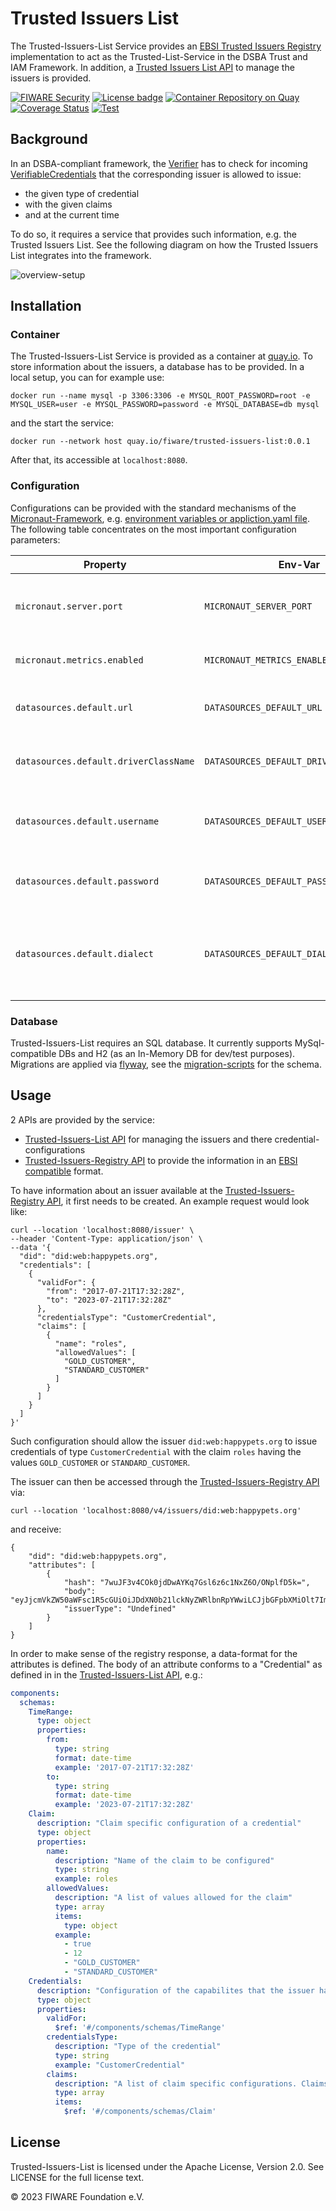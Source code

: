 # Trusted Issuers List

The Trusted-Issuers-List Service provides an 
[EBSI Trusted Issuers Registry](https://api-pilot.ebsi.eu/docs/apis/trusted-issuers-registry/v4#/) implementation to act
as the Trusted-List-Service in the DSBA Trust and IAM Framework. 
In addition, a [Trusted Issuers List API](./api/trusted-issuers-list.yaml) to manage the issuers is provided.

[![FIWARE Security](https://nexus.lab.fiware.org/repository/raw/public/badges/chapters/security.svg)](https://www.fiware.org/developers/catalogue/)
[![License badge](https://img.shields.io/badge/License-Apache_2.0-blue.svg)](https://opensource.org/licenses/Apache-2.0)
[![Container Repository on Quay](https://img.shields.io/badge/quay.io-fiware%2Ftrusted-issuers-list-grey?logo=red%20hat&labelColor=EE0000)](https://quay.io/repository/fiware/trusted-issuers-list)
[![Coverage Status](https://coveralls.io/repos/github/fiware/trusted-issuers-list/badge.svg?branch=main)](https://coveralls.io/github/fiware/trusted-issuers-list?branch=main)
[![Test](https://github.com/fiware/trusted-issuers-list/actions/workflows/test.yml/badge.svg)](https://github.com/fiware/trusted-issuers-list/actions/workflows/test.yml)

## Background

In an DSBA-compliant framework, the [Verifier](https://github.com/FIWARE/VCVerifier) has to check for incoming
[VerifiableCredentials](https://www.w3.org/TR/vc-data-model/) that the corresponding issuer is allowed to issue:
- the given type of credential
- with the given claims
- and at the current time

To do so, it requires a service that provides such information, e.g. the Trusted Issuers List. See the following diagram 
on how the Trusted Issuers List integrates into the framework.

![overview-setup](doc/overview.svg)

## Installation

### Container

The Trusted-Issuers-List Service is provided as a container at [quay.io](https://quay.io/repository/fiware/trusted-issuers-list).
To store information about the issuers, a database has to be provided. In a local setup, you can for example use:
```shell
docker run --name mysql -p 3306:3306 -e MYSQL_ROOT_PASSWORD=root -e MYSQL_USER=user -e MYSQL_PASSWORD=password -e MYSQL_DATABASE=db mysql
```
and the start the service:
```shell
docker run --network host quay.io/fiware/trusted-issuers-list:0.0.1
```
After that, its accessible at ```localhost:8080```.

### Configuration

Configurations can be provided with the standard mechanisms of the [Micronaut-Framework](https://micronaut.io/), e.g. [environment variables or appliction.yaml file](https://docs.micronaut.io/3.1.3/guide/index.html#configurationProperties).
The following table concentrates on the most important configuration parameters:

| Property                              | Env-Var                                 | Description                                                           | Default                              |
|---------------------------------------|-----------------------------------------|-----------------------------------------------------------------------|--------------------------------------|
| `micronaut.server.port`               | `MICRONAUT_SERVER_PORT`                 | Server port to be used for the notfication proxy.                     | 8080                                 |
| `micronaut.metrics.enabled`           | `MICRONAUT_METRICS_ENABLED`             | Enable the metrics gathering                                          | true                                 |
| `datasources.default.url`             | `DATASOURCES_DEFAULT_URL`               | JDBC connection string to the database.                               | ```jdbc:mysql://localhost:3306/db``` |
| `datasources.default.driverClassName` | `DATASOURCES_DEFAULT_DRIVER_CLASS_NAME` | Driver to be used for the database connection.                        | ```com.mysql.cj.jdbc.Driver```       |
| `datasources.default.username`        | `DATASOURCES_DEFAULT_USERNAME`          | Username to authenticate at the database.                             | ```user```                           |
| `datasources.default.password`        | `DATASOURCES_DEFAULT_PASSWORD`          | Password to authenticate at the database.                             | ```password```                       |
| `datasources.default.dialect`         | `DATASOURCES_DEFAULT_DIALECT`           | Dialect to be used with the DB. Currently MYSQL and H2 are supported. | ```MYSQL```                          |

### Database

Trusted-Issuers-List requires an SQL database. It currently supports MySql-compatible DBs and H2 (as an In-Memory DB for dev/test purposes).
Migrations are applied via [flyway](https://flywaydb.org/), see the [migration-scripts](./src/main/resources/db/migration) for the schema.

## Usage

2 APIs are provided by the service:
- [Trusted-Issuers-List API](./api/trusted-issuers-list.yaml) for managing the issuers and there credential-configurations
- [Trusted-Issuers-Registry API](./api/trusted-issuers-registry.yaml) to provide the information in an [EBSI compatible](https://api-pilot.ebsi.eu/docs/apis/trusted-issuers-registry/latest#/) format.

To have information about an issuer available at the [Trusted-Issuers-Registry API](./api/trusted-issuers-registry.yaml), it first needs to be created.
An example request would look like:
```shell
curl --location 'localhost:8080/issuer' \
--header 'Content-Type: application/json' \
--data '{
  "did": "did:web:happypets.org",
  "credentials": [
    {
      "validFor": {
        "from": "2017-07-21T17:32:28Z",
        "to": "2023-07-21T17:32:28Z"
      },
      "credentialsType": "CustomerCredential",
      "claims": [
        {
          "name": "roles",
          "allowedValues": [
            "GOLD_CUSTOMER",
            "STANDARD_CUSTOMER"
          ]
        }
      ]
    }
  ]
}'
```
Such configuration should allow the issuer ```did:web:happypets.org``` to issue credentials of type ```CustomerCredential```
with the claim ```roles``` having the values ```GOLD_CUSTOMER``` or ```STANDARD_CUSTOMER```.

The issuer can then be accessed through the [Trusted-Issuers-Registry API](./api/trusted-issuers-registry.yaml) via:

```shell
curl --location 'localhost:8080/v4/issuers/did:web:happypets.org'
```

and receive:
```shell
{
    "did": "did:web:happypets.org",
    "attributes": [
        {
            "hash": "7wuJF3v4COk0jdDwAYKq7Gsl6z6c1NxZ6O/ONplfD5k=",
            "body": "eyJjcmVkZW50aWFsc1R5cGUiOiJDdXN0b21lckNyZWRlbnRpYWwiLCJjbGFpbXMiOlt7Im5hbWUiOiJyb2xlcyIsImFsbG93ZWRWYWx1ZXMiOlsiU1RBTkRBUkRfQ1VTVE9NRVIiLCJHT0xEX0NVU1RPTUVSIl19XX0=",
            "issuerType": "Undefined"
        }
    ]
}
```

In order to make sense of the registry response, a data-format for the attributes is defined. The body of an attribute conforms 
to a "Credential" as defined in in the [Trusted-Issuers-List API](./api/trusted-issuers-list.yaml), e.g.:
```yaml
components:
  schemas:
    TimeRange:
      type: object
      properties:
        from:
          type: string
          format: date-time
          example: '2017-07-21T17:32:28Z'
        to:
          type: string
          format: date-time
          example: '2023-07-21T17:32:28Z'
    Claim:
      description: "Claim specific configuration of a credential"
      type: object
      properties:
        name:
          description: "Name of the claim to be configured"
          type: string
          example: roles
        allowedValues:
          description: "A list of values allowed for the claim"
          type: array
          items:
            type: object
          example:
            - true
            - 12
            - "GOLD_CUSTOMER"
            - "STANDARD_CUSTOMER"
    Credentials:
      description: "Configuration of the capabilites that the issuer has for the credential"
      type: object
      properties:
        validFor:
          $ref: '#/components/schemas/TimeRange'
        credentialsType:
          description: "Type of the credential"
          type: string
          example: "CustomerCredential"
        claims:
          description: "A list of claim specific configurations. Claims that are not listed do not have any restriction, claims listed, but with empty allowed values are forbidden."
          type: array
          items:
            $ref: '#/components/schemas/Claim'
```

## License

Trusted-Issuers-List is licensed under the Apache License, Version 2.0. See LICENSE for the full license text.

© 2023 FIWARE Foundation e.V.